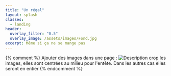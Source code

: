 ```yaml
---
title: "Un régal"
layout: splash
classes:
  - landing
header:
  overlay_filter: "0.5"
  overlay_image: /assets/images/Fond.jpg
excerpt: Même si ça ne se mange pas
---
```

{% comment %}
Ajouter des images dans une page :
![Description](/assets/images/le_nom.jpg)
crop les images, elles sont centrées au milieu pour l'entête. Dans les autres cas elles seront en entier
{% endcomment %}

